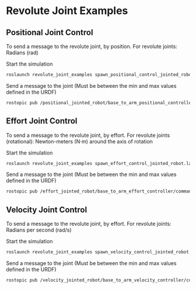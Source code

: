 # Revolute Joint Examples

## Positional Joint Control

To send a message to the revolute joint, by position. For revolute joints: Radians (rad)

Start the simulation

```bash
roslaunch revolute_joint_examples spawn_positional_control_jointed_robot.launch 
```

Send a message to the joint (Must be between the min and max values defined in the URDF)

```bash
rostopic pub /positional_jointed_robot/base_to_arm_positional_controller/command std_msgs/Float64 "data: 0.5" -1
```

## Effort Joint Control

To send a message to the revolute joint, by effort. For revolute joints (rotational): Newton-meters (N⋅m) around the axis of rotation

Start the simulation

```bash
roslaunch revolute_joint_examples spawn_effort_control_jointed_robot.launch 
```

Send a message to the joint (Must be between the min and max values defined in the URDF)

```bash
rostopic pub /effort_jointed_robot/base_to_arm_effort_controller/command std_msgs/Float64 "data: 1.0"
```

## Velocity Joint Control

To send a message to the revolute joint, by effort. For revolute joints: Radians per second (rad/s)

Start the simulation

```bash
roslaunch revolute_joint_examples spawn_velocity_control_jointed_robot.launch
```

Send a message to the joint (Must be between the min and max values defined in the URDF)

```bash
rostopic pub /velocity_jointed_robot/base_to_arm_velocity_controller/command std_msgs/Float64 "data: 1.0"
```
